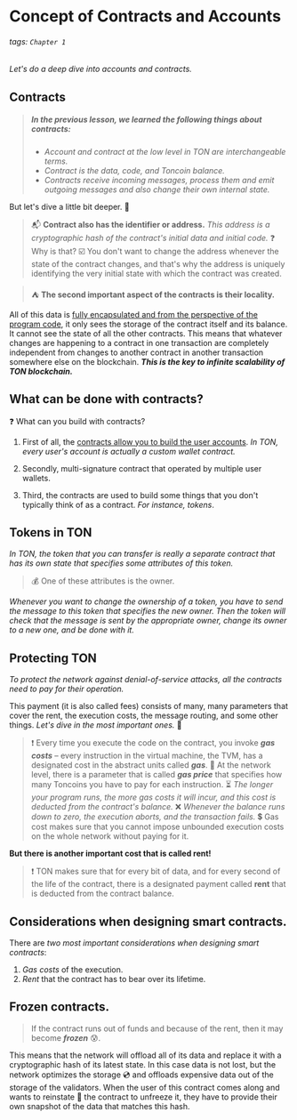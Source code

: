 
# Concept of Contracts and Accounts

###### tags: `Chapter 1`

*Let's do a deep dive into accounts and contracts.*

## Contracts

> ##### In the previous lesson, we learned the following things about contracts:
> - *Account and contract at the low level in TON are interchangeable terms.*
> - *Contract is the data, code, and Toncoin balance.*
> - *Contracts receive incoming messages, process them and emit outgoing messages and also change their own internal state.*

But let's dive a little bit deeper. :whale:

> :mailbox_with_mail: **Contract also has the identifier or address.** 
> *This address is a cryptographic hash of the contract's initial data and initial code.*
> :question: Why is that? 
> :ballot_box_with_check: You don't want to change the address whenever the state of the contract changes, and that's why the address is uniquely identifying the very initial state with which the contract was created. 

> :tent: **The second important aspect of the contracts is their locality.**

All of this data is <u>fully encapsulated and from the perspective of the program code</u>, it only sees the storage of the contract itself and its balance. It cannot see the state of all the other contracts. This means that whatever changes are happening to a contract in one transaction are completely independent from changes to another contract in another transaction somewhere else on the blockchain.
 ***This is the key to infinite scalability of TON blockchain.***

## What can be done with contracts?
:question: What can you build with contracts? 

1. First of all, the <u>contracts allow you to build the user accounts</u>. 
*In TON, every user's account is actually a custom wallet contract.*

2. Secondly, multi-signature contract that operated by multiple user wallets.

3. Third, the contracts are used to build some things that you don't typically think of as a contract. 
*For instance, tokens*.

## Tokens in TON

*In TON, the token that you can transfer is really a separate contract that has its own state that specifies some attributes of this token.*

> :moneybag: One of these attributes is the owner.

*Whenever you want to change the ownership of a token, you have to send the message to this token that specifies the new owner. Then the token will check that the message is sent by the appropriate owner, change its owner to a new one, and be done with it.*


## Protecting TON

*To protect the network against denial-of-service attacks, all the contracts need to pay for their operation.*

This payment (it is also called fees) consists of many, many parameters that cover the rent, the execution costs, the message routing, and some other things. 
*Let's dive in the most important ones.* :whale:

> :exclamation: Every time you execute the code on the contract, you invoke ***gas costs*** – every instruction in the virtual machine, the TVM, has a designated cost in the abstract units called ***gas***.
> :gem: At the network level, there is a parameter that is called ***gas price*** that specifies how many Tonсoins you have to pay for each instruction.
> :hourglass_flowing_sand: *The longer your program runs, the more gas costs it will incur, and this cost is deducted from the contract's balance.*
> :x: *Whenever the balance runs down to zero, the execution aborts, and the transaction fails.*
> :heavy_dollar_sign: Gas cost makes sure that you cannot impose unbounded execution costs on the whole network without paying for it.

**But there is another important cost that is called rent!**
> :exclamation: TON makes sure that for every bit of data, and for every second of the life of the contract, there is a designated payment called **rent** that is deducted from the contract balance.


## Considerations when designing smart contracts.

There are *two most important considerations when designing smart contracts*:
1. *Gas costs* of the execution. 
2. *Rent* that the contract has to bear over its lifetime.

## Frozen contracts.

> If the contract runs out of funds and because of the rent, then it may become ***frozen*** :cold_sweat:.

This means that the network will offload all of its data and replace it with a cryptographic hash of its latest state. In this case data is not lost, but the network optimizes the storage :cd: and offloads expensive data out of the storage of the validators. When the user of this contract comes along and wants to reinstate :crystal_ball: the contract to unfreeze it, they have to provide their own snapshot of the data that matches this hash.

